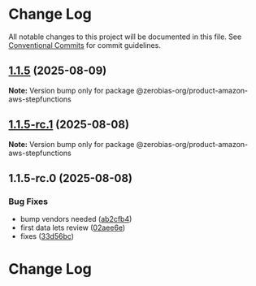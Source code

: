 # Change Log

All notable changes to this project will be documented in this file.
See [Conventional Commits](https://conventionalcommits.org) for commit guidelines.

## [1.1.5](https://github.com/zerobias-org/product/compare/@zerobias-org/product-amazon-aws-stepfunctions@1.1.5-rc.1...@zerobias-org/product-amazon-aws-stepfunctions@1.1.5) (2025-08-09)

**Note:** Version bump only for package @zerobias-org/product-amazon-aws-stepfunctions





## [1.1.5-rc.1](https://github.com/zerobias-org/product/compare/@zerobias-org/product-amazon-aws-stepfunctions@1.1.5-rc.0...@zerobias-org/product-amazon-aws-stepfunctions@1.1.5-rc.1) (2025-08-08)

**Note:** Version bump only for package @zerobias-org/product-amazon-aws-stepfunctions





## 1.1.5-rc.0 (2025-08-08)


### Bug Fixes

* bump vendors needed ([ab2cfb4](https://github.com/zerobias-org/product/commit/ab2cfb4a9cf2e3008e08b068f98011fec096c932))
* first data lets review ([02aee6e](https://github.com/zerobias-org/product/commit/02aee6e8c4f11675de7c63a00f4c8254a67a4dd7))
* fixes ([33d56bc](https://github.com/zerobias-org/product/commit/33d56bcaedf3fa5e3939a33c0fb57eda53539d05))





# Change Log
